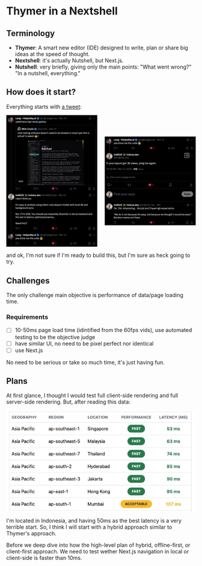 # Thymer in a Nextshell

## Terminology

- **Thymer**: A smart new editor (IDE) designed to write, plan or share big ideas at the speed of thought.
- **Nextshell**: it's actually Nutshell, but Next.js.
- **Nutshell**: very briefly, giving only the main points: "What went wrong?" "In a nutshell, everything."

## How does it start?

Everything starts with [a tweet](https://x.com/ImBIOS_Dev/status/1900574102517325897):

<div style="display: flex; justify-content: space-between; align-items: center; flex-wrap: wrap;">
  <img src="./images/tweet-1.png" alt="tweet-1" width="48%" style="margin-right: 2%;" />
  <img src="./images/tweet-2.png" alt="tweet-2" width="48%" />
</div>

and ok, I'm not sure if I'm ready to build this, but I'm sure as heck going to try.

## Challenges

The only challenge main objective is performance of data/page loading time.

### Requirements

- [ ] 10-50ms page load time (idintified from the 60fps vids), use automated testing to be the objective judge
- [ ] have similar UI, no need to be pixel perfect nor identical
- [ ] use Next.js

No need to be serious or take so much time, it's just having fun.

## Plans

At first glance, I thought I would test full client-side rendering and full server-side rendering. But, after reading this data:

<div style="display: flex; justify-content: center;">
  <img src="./images/aws-latency.png" alt="aws-latency" />
</div>

I'm located in Indonesia, and having 50ms as the best latency is a very terrible start. So, I think I will start with a hybrid approach similar to Thymer's approach.

Before we deep dive into how the high-level plan of hybrid, offline-first, or client-first approach. We need to test wether Next.js navigation in local or client-side is faster than 10ms.
